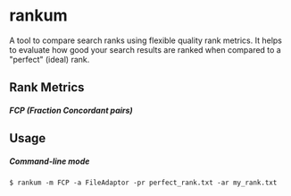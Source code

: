 # rankum
A tool to compare search ranks using flexible quality rank metrics. It helps to evaluate how good your search results are ranked when compared to a "perfect" (ideal) rank.

## Rank Metrics

##### FCP (Fraction Concordant pairs)

## Usage

##### Command-line mode

```shell
$ rankum -m FCP -a FileAdaptor -pr perfect_rank.txt -ar my_rank.txt 
```

